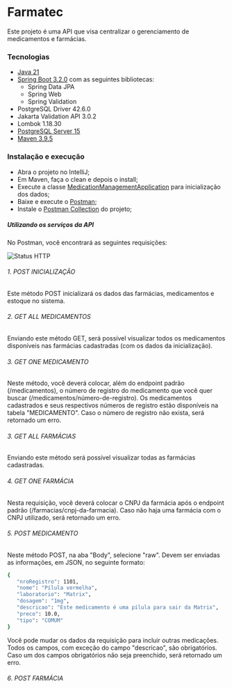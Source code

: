 # Farmatec

Este projeto é uma API que visa centralizar o gerenciamento de medicamentos e farmácias.

### Tecnologias

- [Java 21](https://www.java.com/)
- [Spring Boot 3.2.0](https://spring.io/projects/spring-boot) com as seguintes bibliotecas:
  - Spring Data JPA
  - Spring Web
  - Spring Validation
- PostgreSQL Driver 42.6.0
- Jakarta Validation API 3.0.2
- Lombok 1.18.30
- [PostgreSQL Server 15](https://www.postgresql.org)
- [Maven 3.9.5](https://maven.apache.org)

### Instalação e execução

- Abra o projeto no IntelliJ;
- Em Maven, faça o clean e depois o install;
- Execute a classe [MedicationManagementApplication](./src/main/java/caetano/maria/medicationmanagement/MedicationManagementApplication.java) para inicialização dos dados;
- Baixe e execute o [Postman](https://www.postman.com);
- Instale o [Postman Collection](https://github.com/mavicaetano/medication-management-backend/blob/feature/readme/src/main/resources/medication-management-backend.postman_collection.json) do projeto;

##### Utilizando os serviços da API

No Postman, você encontrará as seguintes requisições:

![Status HTTP](https://www.flickr.com/photos/198458787@N05/53393476201/in/dateposted-public/)

###### 1. POST INICIALIZAÇÃO
Este método POST inicializará os dados das farmácias, medicamentos e estoque no sistema.

###### 2. GET ALL MEDICAMENTOS
Enviando este método GET, será possível visualizar todos os medicamentos disponíveis nas farmácias cadastradas (com os dados da inicialização).

###### 3. GET ONE MEDICAMENTO
Neste método, você deverá colocar, além do endpoint padrão (/medicamentos), o número de registro do medicamento que você quer buscar (/medicamentos/número-de-registro). Os medicamentos cadastrados e seus respectivos números de registro estão disponíveis na tabela "MEDICAMENTO". Caso o número de registro não exista, será retornado um erro.

###### 3. GET ALL FARMÁCIAS
Enviando este método será possível visualizar todas as farmácias cadastradas.

###### 4. GET ONE FARMÁCIA
Nesta requisição, você deverá colocar o CNPJ da farmácia após o endpoint padrão (/farmacias/cnpj-da-farmacia). Caso não haja uma farmácia com o CNPJ utilizado, será retornado um erro.

###### 5. POST MEDICAMENTO
Neste método POST, na aba "Body", selecione "raw". Devem ser enviadas as informações, em JSON, no seguinte formato:
```sh
{
   "nroRegistro": 1101,
   "nome": "Pílula vermelha",
   "laboratorio": "Matrix",
   "dosagem": "1mg",
   "descricao": "Este medicamento é uma pílula para sair da Matrix",
   "preco": 10.0,
   "tipo": "COMUM"
}
```
Você pode mudar os dados da requisição para incluir outras medicações. Todos os campos, com exceção do campo "descricao", são obrigatórios. Caso um dos campos obrigatórios não seja preenchido, será retornado um erro.

###### 6. POST FARMÁCIA